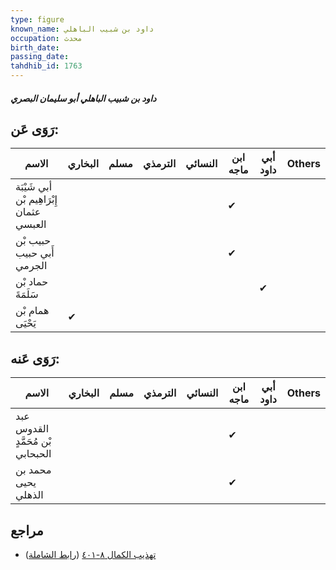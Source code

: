 ```yaml
---
type: figure
known_name: داود بن شبيب الباهلي
occupation: محدث
birth_date:
passing_date:
tahdhib_id: 1763
---
```

##### داود بن شبيب الباهلي أبو سليمان البصري

## رَوَى عَن:
| الاسم                                    | البخاري | مسلم | الترمذي | النسائي | ابن ماجه | أبي داود | Others |
| ---------------------------------------- | ------- | ---- | ------- | ------- | -------- | -------- | ------ |
| أبي شَيْبَة إِبْرَاهِيم بْن عثمان العبسي |         |      |         |         | ✔        |          |        |
| حبيب بْن أَبي حبيب الجرمي                |         |      |         |         | ✔        |          |        |
| حماد بْن سَلَمَةَ                        |         |      |         |         |          | ✔        |        |
| همام بْن يَحْيَى                         | ✔       |      |         |         |          |          |        |
## رَوَى عَنه:
| الاسم                             | البخاري | مسلم | الترمذي | النسائي | ابن ماجه | أبي داود | Others |
| --------------------------------- | ------- | ---- | ------- | ------- | -------- | -------- | ------ |
| عبد القدوس بْن مُحَمَّدٍ الحبحابي |         |      |         |         | ✔        |          |        |
| محمد بن يحيى الذهلي               |         |      |         |         | ✔        |          |        |
## مراجع
- [تهذيب الكمال ٨-٤٠١](obsidian://open?vault=Tahdhib-al-Kamal&file=Figures/١٧٦٣-داود%20بن%20شبيب%20الباهلي%20أبو%20سليمان%20البصري) ([رابط الشاملة](https://shamela.ws/book/3722/4112))